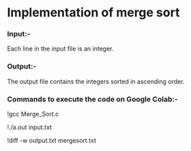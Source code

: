 <h1> Implementation of merge sort </h1>

<b> <h3> Input:- </h3> </b>
Each line in the input file is an integer.
  
<b> <h3> Output:- </h3> </b>

The output file contains the integers sorted in ascending order.


<b> <h3> Commands to execute the code on Google Colab:- </h3> </b>

!gcc Merge_Sort.c

!./a.out input.txt

!diff -w output.txt mergesort.txt
